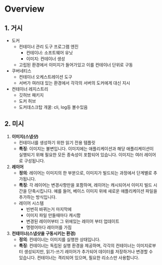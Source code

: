# Overview

## 1. 거시

- 도커
    - 컨테이너 관리 도구 프로그램 엔진
        - 컨테이너: 소프트웨어 유닛
        - 이미지: 컨테이너 생성
    - 고립된 환경에서 이미지가 들어가있고 이를 컨테이너 단위로 구동
- 쿠버네티스
    - 컨테이너 오케스트레이션 도구
    - 서버가 여러대 있는 환경에서 각각의 서버의 도커에게 대신 지시
- 컨테이너 레지스트리
    - 깃허브 패키지
    - 도커 허브
    - 도커데스크탑 개꿀: cli, log등 볼수있음

## 2. 미시

1. **이미지(스냅샷)**
    - 컨테이너를 생성하기 위한 읽기 전용 템플릿
    - **특징**: 이미지는 불변입니다. 이미지에는 애플리케이션과 해당 애플리케이션이 실행되기 위해 필요한 모든 종속성이 포함되어 있습니다. 이미지는 여러 레이어로 구성됩니다.
2. **레이어**
    - **정의**: 레이어는 이미지의 한 부분으로, 이미지가 빌드되는 과정에서 단계별로 추가됩니다.
    - **특징**: 각 레이어는 변경사항만을 포함하며, 레이어는 캐시되어서 이미지 빌드 시간을 단축시킵니다. 예를 들어, 베이스 이미지 위에 새로운 애플리케이션 파일을 추가하는 방식입니다.
    - 레이어 시스템
        - 빈번히 바뀌는거 마지막에
        - 이미지 파일 만들때마다 캐시함
        - 변경된 레이어부터 그 위에있는 레이어 부터 업데이트
        - 명령어마다 레이어를 가짐
3. **컨테이너(스냅샷을 구동시키는 환경)**
    - **정의**: 컨테이너는 이미지를 실행한 상태입니다.
    - **특징**: 컨테이너는 독립된 실행 환경을 제공하며, 각각의 컨테이너는 이미지로부터 생성되지만, 읽기-쓰기 레이어가 추가되어 데이터를 저장하거나 변경할 수 있습니다. 컨테이너는 격리되어 있으며, 필요한 리소스만 사용합니다.
